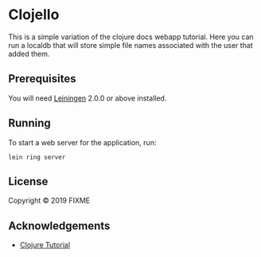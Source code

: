 # Clojello

This is a simple variation of the clojure docs webapp tutorial. Here you can run a localdb that will store simple file names associated with the user that added them. 

## Prerequisites

You will need [Leiningen][] 2.0.0 or above installed.

[leiningen]: https://github.com/technomancy/leiningen

## Running

To start a web server for the application, run:

    lein ring server

## License

Copyright © 2019 FIXME

## Acknowledgements

* [Clojure Tutorial](http://clojure-doc.org/articles/tutorials/basic_web_development.html)
